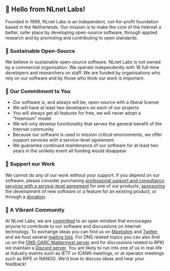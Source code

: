 ## 💚 Hello from NLnet Labs!

Founded in 1999, NLnet Labs is an independent, not-for-profit foundation
based in the Netherlands. Our mission is to make the core of the Internet a
better, safer place by developing open-source software, through applied
research and by promoting and contributing to open standards.

### 🌱 Sustainable Open-Source

We believe in sustainable open-source software. NLnet Labs is not owned by a
commercial organisation. We operate independently with 16 full-time
developers and researchers on staff. We are funded by organisations who rely
on our software and by those who think our work is important.

### 🤝 Our Commitment to You

- Our software is, and always will be, open-source with a liberal license
- We will have at least two developers on each of our projects
- You will always get all features for free, we will never adopt a "freemium"
  model
- We will only develop functionality that serves the general benefit of the
  Internet community
- Because our software is used in mission critical environments, we offer
  support services with a service-level agreement
- We guarantee continued maintenance of our software for at least two years
  in the unlikely event all funding would disappear

### 🫶 Support our Work

We cannot do any of our work without your support. If you depend on our
software, please consider purchasing [professional support
and consultancy services with a service-level
agreement](https://www.nlnetlabs.nl/services/contracts/) for one of our
products, [sponsoring](https://www.nlnetlabs.nl/sponsors/) the development of
new software or a feature for an existing product, or through a 
[donation](https://www.nlnetlabs.nl/funding/).

### 🌈 A Vibrant Community

At NLnet Labs, we are [committed](https://www.nlnetlabs.nl/conduct/) to an
open mindset that encourages anyone to contribute to our software and
discussions on Internet technology. To exchange ideas you can find us on
[Mastodon](https://fosstodon.org/@nlnetlabs) and
[Twitter](https://twitter.com/nlnetlabs), and we host several [mailing
lists](https://www.nlnetlabs.nl/support/mailing-lists/). For DNS related
topics you can also find us on the [DNS-OARC Mattermost
server](https://www.dns-oarc.net/oarc/services/chat) and for discussions
related to RPKI we maintain a [Discord
server](https://discord.gg/8dvKB5Ykhy). You are likely to run into one of us
in real-life at industry events such as IETF or ICANN meetings, or at
operator meetings such as RIPE or NANOG. We'd love to discuss ideas and hear
your feedback!
